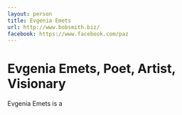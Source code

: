 ```yaml
---
layout: person
title: Evgenia Emets
url: http://www.bobsmith.biz/
facebook: https://www.facebook.com/paz
---
```


# Evgenia Emets, Poet, Artist, Visionary

Evgenia Emets is a 